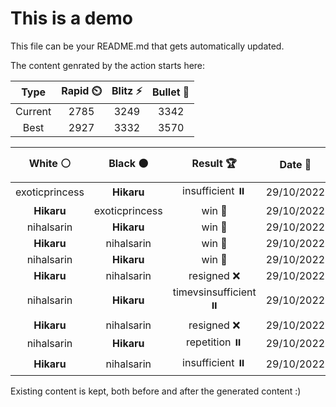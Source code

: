 # This is a demo

This file can be your README.md that gets automatically updated.

The content genrated by the action starts here:

<!--START_SECTION:chessStats-->
<!-- Automatically generated with https://github.com/Balastrong/chess-stats-action -->

| Type | Rapid ⏲️ | Blitz ⚡ | Bullet 🔫 |
|:---:|:---:|:---:|:---:|
| Current | 2785 | 3249 | 3342 |
| Best | 2927 | 3332 | 3570 |

| White ⚪ | Black ⚫ | Result 🏆 | Date 📅 | Position 🗺️ | Type 🕕 |
|:---:|:---:|:---:|:---:|:---:|:---:|
| exoticprincess | **Hikaru** | insufficient ⏸️ | 29/10/2022 | <a href="http://www.ee.unb.ca/cgi-bin/tervo/fen.pl?select=8/8/8/n2K4/8/k7/8/8 b - -">Link</a> | Blitz |
| **Hikaru** | exoticprincess | win 🥇 | 29/10/2022 | <a href="http://www.ee.unb.ca/cgi-bin/tervo/fen.pl?select=2R1k3/3p1N2/pp1P2P1/1b3p2/1P2p3/4P1r1/3K4/8 b - -">Link</a> | Blitz |
| nihalsarin | **Hikaru** | win 🥇 | 29/10/2022 | <a href="http://www.ee.unb.ca/cgi-bin/tervo/fen.pl?select=8/5bk1/5p2/p1q1p1p1/1p2P1Pp/1P3n1P/P2Q3K/2B2B2 w - -">Link</a> | Blitz |
| **Hikaru** | nihalsarin | win 🥇 | 29/10/2022 | <a href="http://www.ee.unb.ca/cgi-bin/tervo/fen.pl?select=kr2q3/1p4bp/pQ2Bnp1/3N4/3P4/2R2P2/PPP4P/3K4 b - -">Link</a> | Blitz |
| nihalsarin | **Hikaru** | win 🥇 | 29/10/2022 | <a href="http://www.ee.unb.ca/cgi-bin/tervo/fen.pl?select=bk1r3r/p1bq2p1/1p3p2/2p2N2/4N1Q1/PP1n4/6PP/B1R2RK1 w - -">Link</a> | Blitz |
| **Hikaru** | nihalsarin | resigned ❌ | 29/10/2022 | <a href="http://www.ee.unb.ca/cgi-bin/tervo/fen.pl?select=8/p4p2/1p2p1k1/1P1p3p/3P3P/P2r2PK/8/5R2 w - -">Link</a> | Blitz |
| nihalsarin | **Hikaru** | timevsinsufficient ⏸️ | 29/10/2022 | <a href="http://www.ee.unb.ca/cgi-bin/tervo/fen.pl?select=8/8/8/8/8/3K1N2/3B2k1/8 w - -">Link</a> | Blitz |
| **Hikaru** | nihalsarin | resigned ❌ | 29/10/2022 | <a href="http://www.ee.unb.ca/cgi-bin/tervo/fen.pl?select=2k2r2/pp1n2pp/6r1/N1P1p3/b1PnP3/P7/3q2PP/1BR2RQK w - -">Link</a> | Blitz |
| nihalsarin | **Hikaru** | repetition ⏸️ | 29/10/2022 | <a href="http://www.ee.unb.ca/cgi-bin/tervo/fen.pl?select=8/7r/8/2k5/p1p5/P1P5/1PKR4/8 w - -">Link</a> | Blitz |
| **Hikaru** | nihalsarin | insufficient ⏸️ | 29/10/2022 | <a href="http://www.ee.unb.ca/cgi-bin/tervo/fen.pl?select=8/1K6/8/8/3b4/3k4/8/8 b - -">Link</a> | Blitz |

<!--END_SECTION:chessStats-->

Existing content is kept, both before and after the generated content :)
